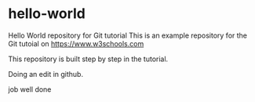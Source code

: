 

# hello-world
Hello World repository for Git tutorial
This is an example repository for the Git tutoial on https://www.w3schools.com

This repository is built step by step in the tutorial.

Doing an edit in github.

job well done
